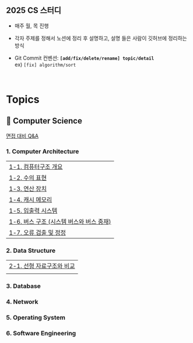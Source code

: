 ## 2025 CS 스터디

- 매주 월, 목 진행
- 각자 주제를 정해서 노션에 정리 후 설명하고, 설명 들은 사람이 깃허브에 정리하는 방식

- Git Commit 컨벤션: **`[add/fix/delete/rename] topic/detail`** </br> ex) `[fix] algorithm/sort`

</br>

# Topics

## **📌 Computer Science**

[면접 대비 Q&A](https://github.com/truuuely/2025-CS-Study/blob/main/%EB%A9%B4%EC%A0%91%20%EB%8C%80%EB%B9%84%20Q%26A.md)

### 1. Computer Architecture
|                                              |
| ------- |
| [1-1. 컴퓨터구조 개요](https://github.com/truuuely/2025-CS-Study/blob/main/Computer%20Architecture/%EC%BB%B4%ED%93%A8%ED%84%B0%20%EA%B5%AC%EC%A1%B0%20%EA%B0%9C%EC%9A%94.md) | 
| [1-2. 수의 표현](https://github.com/truuuely/2025-CS-Study/blob/main/Computer%20Architecture/%EC%88%98%EC%9D%98%20%ED%91%9C%ED%98%84.md) |
| [1-3. 연산 장치]() |
| [1-4. 캐시 메모리](https://github.com/truuuely/2025-CS-Study/blob/main/Computer%20Architecture/%EC%BA%90%EC%8B%9C%20%EB%A9%94%EB%AA%A8%EB%A6%AC.md) |
| [1-5. 입출력 시스템]()                       |
| [1-6. 버스 구조 (시스템 버스와 버스 중재)](https://github.com/truuuely/2025-CS-Study/blob/main/Computer%20Architecture/%EC%8B%9C%EC%8A%A4%ED%85%9C%20%EB%B2%84%EC%8A%A4%EC%99%80%20%EB%B2%84%EC%8A%A4%20%EC%A4%91%EC%9E%AC.md) |
| [1-7. 오류 검출 및 정정]()                   |


### 2. Data Structure

|                               |
| ----------------------------- |
| [2-1. 선형 자료구조와 비교](https://github.com/truuuely/2025-CS-Study/blob/main/Data%20Structure/%EC%84%A0%ED%98%95%20%EC%9E%90%EB%A3%8C%EA%B5%AC%EC%A1%B0%EC%99%80%20%EB%B9%84%EA%B5%90.md) |
| []()                          |

### 3. Database

### 4. Network

### 5. Operating System

### 6. Software Engineering
